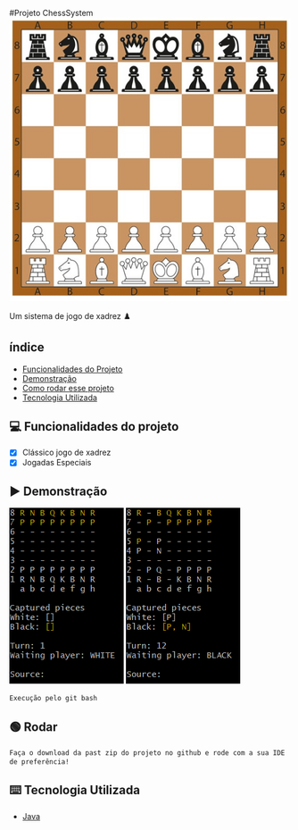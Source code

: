 #Projeto ChessSystem
![ChessSystem](./assets/CheesGame.jpg)

Um sistema de jogo de xadrez ♟️

## índice
- <a href="#funcionalidade">Funcionalidades do Projeto</a>
- <a href="#demonstracao">Demonstração</a>
- <a href="#rodar">Como rodar esse projeto</a>
- <a href="#tecnologia">Tecnologia Utilizada</a>

## 💻 Funcionalidades do projeto

- [x] Clássico jogo de xadrez
- [x] Jogadas Especiais

## ▶️ Demonstração

![Início da partida](./assets/Tela1.png)
![Partida em andamento](./assets/Tela2.png)

```
Execução pelo git bash
```

## 🟢 Rodar

```
Faça o download da past zip do projeto no github e rode com a sua IDE de preferência!
```

## ⌨️ Tecnologia Utilizada
- [Java](https://www.oracle.com/br/java/technologies/downloads/#jdk21-windows)